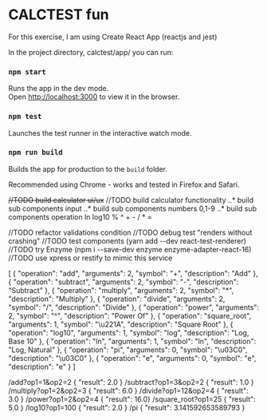 <h1>CALCTEST fun</h1>

For this exercise, I am using Create React App (reactjs and jest)



In the project directory, calctest/app/ you can run:

### `npm start`
Runs the app in the dev mode.<br>
Open [http://localhost:3000](http://localhost:3000) to view it in the browser.

### `npm test`
Launches the test runner in the interactive watch mode.

### `npm run build`
Builds the app for production to the `build` folder.


Recommended using Chrome - works and tested in Firefox and Safari.


~~//TODO build calculator ui/ux~~
//TODO build calculator functionality
..* build sub components input
..* build sub components numbers 0,1-9
..* build sub components operation ln log10 % ^ + - / * =

//TODO refactor validations condition
//TODO debug test "renders without crashing"
//TODO test components (yarn add --dev react-test-renderer)
//TODO try Enzyme (npm i --save-dev enzyme enzyme-adapter-react-16)
//TODO use xpress or restify to mimic this service

[
  { "operation": "add", "arguments": 2, "symbol": "+", "description": "Add" },
  { "operation": "subtract", "arguments": 2, "symbol": "-", "description": "Subtract" },
  { "operation": "multiply", "arguments": 2, "symbol": "*", "description": "Multiply" },
  { "operation": "divide", "arguments": 2, "symbol": "/", "description": "Divide" },
  { "operation": "power", "arguments": 2, "symbol": "^", "description": "Power Of" },
  { "operation": "square_root", "arguments": 1, "symbol": "\u221A", "description": "Square Root" },
  { "operation": "log10", "arguments": 1, "symbol": "log", "description": "Log, Base 10" },
  { "operation": "ln", "arguments": 1, "symbol": "ln", "description": "Log, Natural" },
  { "operation": "pi", "arguments": 0, "symbol": "\u03C0", "description": "\u03C0" },
  { "operation": "e", "arguments": 0, "symbol": "e", "description": "e" }
]

/add?op1=1&op2=2       { "result": 2.0 }
/subtract?op1=3&op2=2  { "result": 1.0 }
/multiply?op1=2&op2=3  { "result": 6.0 }
/divide?op1=12&op2=4   { "result": 3.0 }
/power?op1=2&op2=4     { "result": 16.0}
/square_root?op1=25    { "result": 5.0 }
/log10?op1=100         { "result": 2.0 }
/pi      { "result": 3.141592653589793 }
